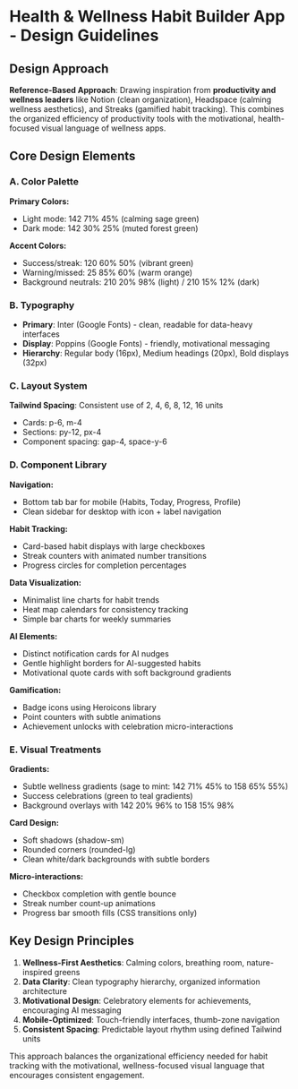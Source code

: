 # Health & Wellness Habit Builder App - Design Guidelines

## Design Approach
**Reference-Based Approach**: Drawing inspiration from **productivity and wellness leaders** like Notion (clean organization), Headspace (calming wellness aesthetics), and Streaks (gamified habit tracking). This combines the organized efficiency of productivity tools with the motivational, health-focused visual language of wellness apps.

## Core Design Elements

### A. Color Palette
**Primary Colors:**
- Light mode: 142 71% 45% (calming sage green)
- Dark mode: 142 30% 25% (muted forest green)

**Accent Colors:**
- Success/streak: 120 60% 50% (vibrant green)
- Warning/missed: 25 85% 60% (warm orange)
- Background neutrals: 210 20% 98% (light) / 210 15% 12% (dark)

### B. Typography
- **Primary**: Inter (Google Fonts) - clean, readable for data-heavy interfaces
- **Display**: Poppins (Google Fonts) - friendly, motivational messaging
- **Hierarchy**: Regular body (16px), Medium headings (20px), Bold displays (32px)

### C. Layout System
**Tailwind Spacing**: Consistent use of 2, 4, 6, 8, 12, 16 units
- Cards: p-6, m-4
- Sections: py-12, px-4
- Component spacing: gap-4, space-y-6

### D. Component Library

**Navigation:**
- Bottom tab bar for mobile (Habits, Today, Progress, Profile)
- Clean sidebar for desktop with icon + label navigation

**Habit Tracking:**
- Card-based habit displays with large checkboxes
- Streak counters with animated number transitions
- Progress circles for completion percentages

**Data Visualization:**
- Minimalist line charts for habit trends
- Heat map calendars for consistency tracking
- Simple bar charts for weekly summaries

**AI Elements:**
- Distinct notification cards for AI nudges
- Gentle highlight borders for AI-suggested habits
- Motivational quote cards with soft background gradients

**Gamification:**
- Badge icons using Heroicons library
- Point counters with subtle animations
- Achievement unlocks with celebration micro-interactions

### E. Visual Treatments

**Gradients:**
- Subtle wellness gradients (sage to mint: 142 71% 45% to 158 65% 55%)
- Success celebrations (green to teal gradients)
- Background overlays with 142 20% 96% to 158 15% 98%

**Card Design:**
- Soft shadows (shadow-sm)
- Rounded corners (rounded-lg)
- Clean white/dark backgrounds with subtle borders

**Micro-interactions:**
- Checkbox completion with gentle bounce
- Streak number count-up animations
- Progress bar smooth fills (CSS transitions only)

## Key Design Principles

1. **Wellness-First Aesthetics**: Calming colors, breathing room, nature-inspired greens
2. **Data Clarity**: Clean typography hierarchy, organized information architecture
3. **Motivational Design**: Celebratory elements for achievements, encouraging AI messaging
4. **Mobile-Optimized**: Touch-friendly interfaces, thumb-zone navigation
5. **Consistent Spacing**: Predictable layout rhythm using defined Tailwind units

This approach balances the organizational efficiency needed for habit tracking with the motivational, wellness-focused visual language that encourages consistent engagement.
